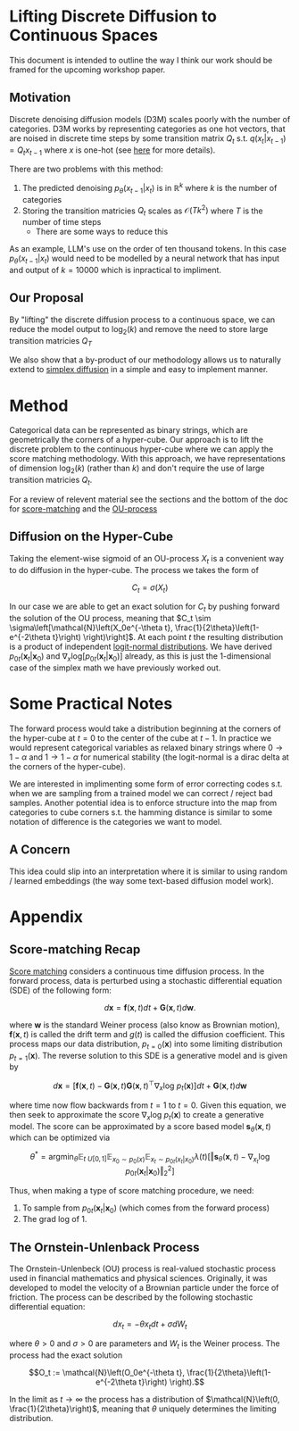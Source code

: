 # Lifting Discrete Diffusion to Continuous Spaces
This document is intended to outline the way I think our work should be framed for the upcoming workshop paper. 

## Motivation
Discrete denoising diffusion models (D3M) scales poorly with the number of categories. D3M works by representing categories as one hot vectors, that are noised in discrete time steps by some transition matrix $Q_t$ s.t. $q(x_t | x_{t-1}) = Q_tx_{t-1}$ where $x$ is one-hot (see [here](https://arxiv.org/pdf/2107.03006.pdf) for more details). 

There are two problems with this method:

1. The predicted denoising $p_\theta(x_{t-1} | x_t)$ is in $\mathbb{R}^k$ where $k$ is the number of categories
2. Storing the transition matricies $Q_t$ scales as $\mathcal{O}(Tk^2)$ where $T$ is the number of time steps  
    * There are some ways to reduce this

As an example, LLM's use on the order of ten thousand tokens. In this case $p_\theta(x_{t-1} | x_t)$ would need to be modelled by a neural network that has input and output of $k = 10 000$ which is inpractical to impliment.


## Our Proposal
By "lifting" the discrete diffusion process to a continuous space, we can reduce the model output to $\textrm{log}_2(k)$ and remove the need to store large transition matricies $Q_T$

We also show that a by-product of our methodology allows us to naturally extend to [simplex diffusion](https://arxiv.org/abs/2210.14784) in a simple and easy to implement manner. 

# Method
Categorical data can be represented as binary strings, which are geometrically the corners of a hyper-cube. Our approach is to lift the discrete problem to the continuous hyper-cube where we can apply the score matching methodology. With this approach, we have representations of dimension $\textrm{log}_2(k)$ (rather than $k$) and don't require the use of large transition matricies $Q_t$.

For a review of relevent material see the sections and the bottom of the doc for [score-matching](#score-matching-recap) and the [OU-process](#the-ornstein-unlenback-process)

## Diffusion on the Hyper-Cube
Taking the element-wise sigmoid of an OU-process $X_t$ is a convenient way to do diffusion in the hyper-cube. The process we takes the form of

$$C_t = \sigma(X_t)$$

In our case we are able to get an exact solution for $C_t$ by pushing forward the solution of the OU process, meaning that $C_t \sim \sigma\left[\mathcal{N}\left(X_0e^{-\theta t}, \frac{1}{2\theta}\left(1-e^{-2\theta t}\right) \right)\right]$. At each point $t$ the resulting distribution is a product of independent [logit-normal distributions](https://en.wikipedia.org/wiki/Logit-normal_distribution). We have derived $p_{0t}(\mathbf{x}_t | \mathbf{x}_0)$ and $\nabla_x \textrm{log}[p_{0t}(\mathbf{x}_t | \mathbf{x}_0)]$ already, as this is just the 1-dimensional case of the simplex math we have previously worked out.

# Some Practical Notes
The forward process would take a distribution beginning at the corners of the hyper-cube at $t=0$ to the center of the cube at $t-1$. In practice we would represent categorical variables as relaxed binary strings where $0 \rightarrow 1-\alpha$ and $1 \rightarrow 1-\alpha$ for numerical stability (the logit-normal is a dirac delta at the corners of the hyper-cube). 

We are interested in implimenting some form of error correcting codes s.t. when we are sampling from a trained model we can correct / reject bad samples. Another potential idea is to enforce structure into the map from categories to cube corners s.t. the hamming distance is similar to some notation of difference is the categories we want to model.

## A Concern
This idea could slip into an interpretation where it is similar to using random / learned embeddings (the way some text-based diffusion model work).


# Appendix 
## Score-matching Recap

[Score matching](https://arxiv.org/abs/2011.13456) considers a continuous time diffusion process. In the forward process, data is perturbed using a stochastic differential equation (SDE) of the following form: 

$$d\mathbf{x} = \mathbf{f}(\mathbf{x},t)dt + \mathbf{G}(\mathbf{x},t)d\mathbf{w}.$$

where $\mathbf{w}$ is the standard Weiner process (also know as Brownian motion), $\mathbf{f}(\mathbf{x},t)$ is called the drift term and $g(t)$ is called the diffusion coefficient. This process maps our data distribution, $p_{t=0}(\mathbf{x})$ into some limiting distribution $p_{t=1}(\mathbf{x})$. The reverse solution to this SDE is a generative model and is given by

$$d\mathbf{x} = \left[\mathbf{f}(\mathbf{x},t) - \mathbf{G}(\mathbf{x},t) \mathbf{G}(\mathbf{x},t)^\top \nabla_x\textrm{log }p_t(\mathbf{x})\right]dt + \mathbf{G}(\mathbf{x},t)d\mathbf{w}$$

where time now flow backwards from $t=1$ to $t=0$. Given this equation, we then seek to approximate the score $\nabla_x\textrm{log }p_t(\mathbf{x})$ to create a generative model. The score can be approximated by a score based model $\mathbf{s}_{\theta}(\mathbf{x}, t)$ which can be optimized via 

$$\theta^{*} = \textrm{argmin}_{\theta} \mathbb{E}_{t ~ U[0,1]} \mathbb{E}_{x_0\sim p_0(x)} \mathbb{E}_{x_t\sim p_{0t}(x_t | x_0)} \lambda(t) \left[\Vert \mathbf{s}_{\theta}(\mathbf{x}, t) - \nabla_{x_t}\textrm{log }p_{0t}(\mathbf{x}_t | \mathbf{x}_0) \Vert^2_2\right]$$

Thus, when making a type of score matching procedure, we need:  
1. To sample from $p_{0t}(\mathbf{x}_t|\mathbf{x}_0)$ (which comes from the forward process)
2. The grad log of 1.

## The Ornstein-Unlenback Process
The Ornstein-Unlenbeck (OU) process is real-valued stochastic process used in financial mathematics and physical sciences. Originally, it was developed to model the velocity of a Brownian particle under the force of friction. The process can be described by the following stochastic differential equation:

$$dx_t = -\theta x_t dt + \sigma dW_t$$

where $\theta > 0$ and $\sigma > 0$ are parameters and $W_t$ is the Weiner process. The process had the exact solution 

$$O_t := \mathcal{N}\left(O_0e^{-\theta t}, \frac{1}{2\theta}\left(1-e^{-2\theta t}\right) \right).$$

In the limit as $t \rightarrow \infty$ the process has a distribution of $\mathcal{N}\left(0, \frac{1}{2\theta}\right)$, meaning that $\theta$ uniquely determines the limiting distribution.


